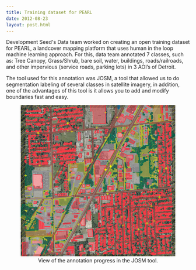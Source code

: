 ```yaml
---
title: Training dataset for PEARL
date: 2012-08-23
layout: post.html
---
```


Development Seed's Data team worked on creating an open training dataset for PEARL, a landcover mapping platform that uses human in the loop machine learning approach. For this, data team annotated 7 classes, such as: Tree Canopy, Grass/Shrub, bare soil, water, buildings, roads/railroads, and other impervious (service roads, parking lots) in 3 AOI’s of Detroit.

The tool used for this annotation was JOSM, a tool that allowed us to do segmentation labeling of several classes in satellite imagery, in addition, one of the advantages of this tool is it allows you to add and modify boundaries fast and easy.

<figure class="align-center">
  <div style="text-align: center">
    <img src="/assets/images/pearl_josm.png" class="center"/>
  <figcaption>View of the annotation progress in the JOSM tool.</figcaption>
</figure>
